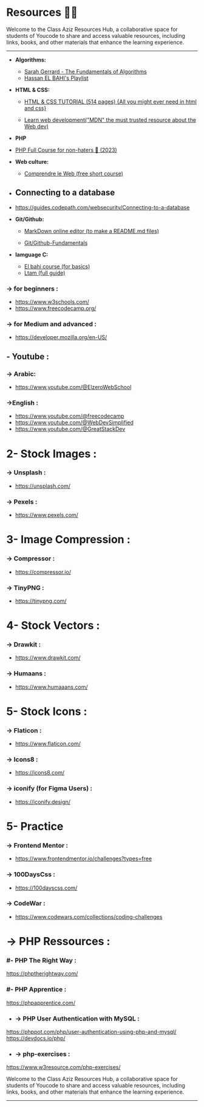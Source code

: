 
# Resources 🔗🔗

  

Welcome to the Class Aziz Resources Hub, a collaborative space for students of Youcode to share and access valuable resources, including links, books, and other materials that enhance the learning experience.

  

---

  

- **Algorithms:**


  - [Sarah Gerrard - The Fundamentals of Algorithms](https://blog.sarahgerrard.me/the-fundamentals-of-algorithms)
  - [Hassan EL BAHI's Playlist](https://www.youtube.com/playlist?list=PLZpzLuUp9qXyWylaS9C8Z4uIKWZxQc3Cq)

  

- **HTML & CSS:**

	- [HTML & CSS TUTORIAL (514 pages) {All you might ever need in html and css}](https://www.google.com/url?sa=i&url=https%3A%2F%2Fwtf.tw%2Fref%2Fduckett.pdf&psig=AOvVaw0ml-6pXKdmFT9YWS-NSvY_&ust=1698229382522000&source=images&cd=vfe&opi=89978449&ved=0CBQQ3YkBahcKEwjo4pnMu46CAxUAAAAAHQAAAAAQBA)
 

	-  [ Learn web development("MDN" the must trusted resource about the Web dev)](https://www.google.com/url?sa=i&url=https%3A%2F%2Fwtf.tw%2Fref%2Fduckett.pdf&psig=AOvVaw0ml-6pXKdmFT9YWS-NSvY_&ust=1698229382522000&source=images&cd=vfe&opi=89978449&ved=0CBQQ3YkBahcKEwjo4pnMu46CAxUAAAAAHQAAAAAQBA)
 - **PHP**
 - [PHP Full Course for non-haters 🐘 (2023)](https://youtu.be/zZ6vybT1HQs?si=29t9W-dmMQv5mnXG)
-  **Web culture:**

	- [Comprendre le Web (free short course)](https://openclassrooms.com/fr/courses/1946386-comprendre-le-web)
   
 - ## Connecting to a database ##
 - https://guides.codepath.com/websecurity/Connecting-to-a-database

-  **Git/Github:**
	- [MarkDown online editor (to make a README.md files)](https://stackedit.io/)

	- [Git/Github-Fundamentals](https://github.com/abdeljabaraitayoub/Github-Git-Fondamentals)



-  **lamguage C:**
	- [El bahi course (for basics)](https://www.youtube.com/watch?v=I4U0sQDw5Nw&list=PLZpzLuUp9qXxKSkKT43ppqzb8c2ahO4VS)
	- [Ltam (full guide)](https://www.ltam.lu/cours-c/prg-c_c.htm)




### -> for beginners :

- https://www.w3schools.com/
- https://www.freecodecamp.org/

### -> for Medium and advanced :

- https://developer.mozilla.org/en-US/

  

## - Youtube :

### -> Arabic:

- https://www.youtube.com/@ElzeroWebSchool
### ->English :
- https://www.youtube.com/@freecodecamp
- https://www.youtube.com/@WebDevSimplified
- https://www.youtube.com/@GreatStackDev

  

# 2- Stock Images :

  

### -> Unsplash :

- https://unsplash.com/

### -> Pexels :

- https://www.pexels.com/

  

# 3- Image Compression :

  

### -> Compressor :

- https://compressor.io/

### -> TinyPNG :

- https://tinypng.com/

  

# 4- Stock Vectors :

  

### -> Drawkit :

- https://www.drawkit.com/

### -> Humaans :

- https://www.humaaans.com/

  

# 5- Stock Icons :

  

### -> Flaticon :

- https://www.flaticon.com/

  

### -> Icons8 :

- https://icons8.com/

### -> iconify (for Figma Users) :
-  https://iconify.design/

# 5- Practice

  

### -> Frontend Mentor :

- https://www.frontendmentor.io/challenges?types=free

### -> 100DaysCss :

- https://100dayscss.com/

### -> CodeWar :

- https://www.codewars.com/collections/coding-challenges

# -> PHP Ressources :
### #- PHP The Right Way :
https://phptherightway.com/
### #- PHP Apprentice :
https://phpapprentice.com/
- ### -> PHP User Authentication with MySQL :
https://phppot.com/php/user-authentication-using-php-and-mysql/
https://devdocs.io/php/

- ### -> php-exercises :
https://www.w3resource.com/php-exercises/

  

Welcome to the Class Aziz Resources Hub, a collaborative space for students of Youcode to share and access valuable resources, including links, books, and other materials that enhance the learning experience.

  

---

  
